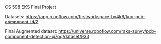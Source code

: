 CS 598 EKS Final Project


Datasets:
https://app.roboflow.com/firstworkspace-bv4k6/kuo-pcb-component-id/2

Final Augmented dataset:
https://universe.roboflow.com/raks-zunvy/pcb-component-detection-qj7pq/dataset/933


